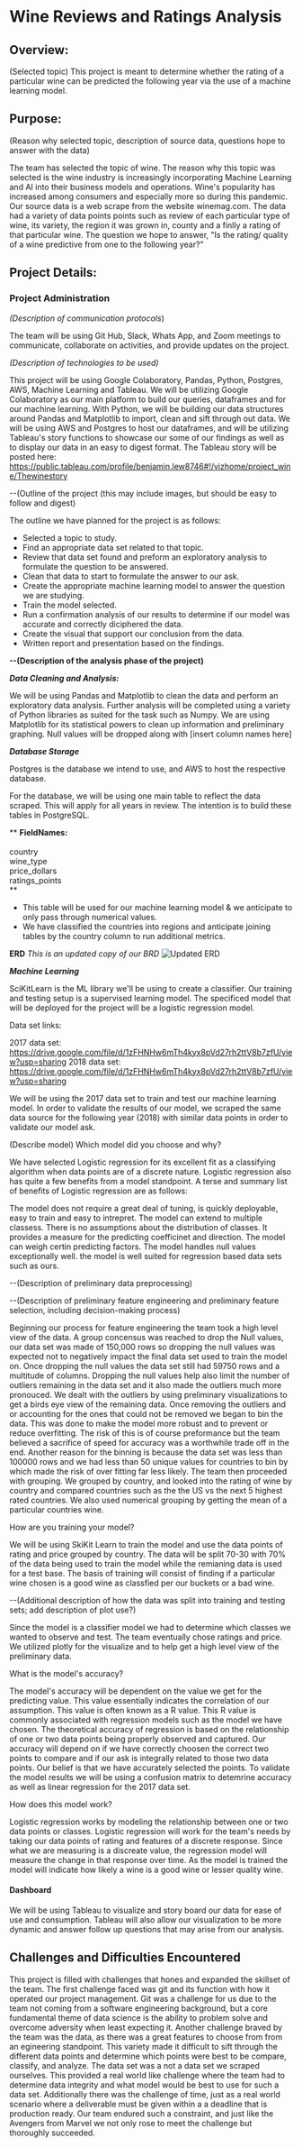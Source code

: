 # Wine Reviews and Ratings Analysis

## Overview:
(Selected topic)
This project is meant to determine whether the rating of a particular wine can be predicted the following year via the use of a machine learning model. 

## Purpose:
(Reason why selected topic, description of source data, questions hope to answer with the data)

The team has selected the topic of wine. The reason why this topic was selected is the wine industry is increasingly incorporating Machine Learning and AI into their business models and operations. Wine's popularity has increased among consumers and especially more so during this pandemic. Our source data is a web scrape from the website winemag.com. The data had a variety of data points points such as review of each particular type of wine, its variety, the region it was grown in, county and a finlly a rating of that particular wine. The question we hope to answer, "Is the rating/ quality of a wine predictive from one to the following year?"

## Project Details:

### Project Administration
_(Description of communication protocols_)

The team will be using Git Hub, Slack, Whats App, and Zoom meetings to communicate, collaborate on activities, and provide updates on the project. 


_(Description of technologies to be used)_


This project will be using Google Colaboratory, Pandas, Python, Postgres, AWS, Machine Learning and Tableau.
We will be utilizing Google Colaboratory as our main platform to build our queries, dataframes and for our machine learning. With Python, we will be building our data structures around Pandas and Matplotlib to import, clean and sift through out data. We will be using AWS and Postgres to host our dataframes, and will be utilizing Tableau's story functions to showcase our some of our findings as well as to display our data in an easy to digest format.
The Tableau story will be posted here: https://public.tableau.com/profile/benjamin.lew8746#!/vizhome/project_wine/Thewinestory


--(Outline of the project (this may include images, but should be easy to follow and digest)

The outline we have planned for the project is as follows:

  - Selected a topic to study.
  - Find an appropriate data set related to that topic.
  - Review that data set found and preform an exploratory analysis to formulate the question to be answered. 
  - Clean that data to start to formulate the answer to our ask. 
  - Create the appropriate machine learning model to answer the question we are studying.
  - Train the model selected.
  - Run a confirmation analysis of our results to determine if our model was accurate and correctly diciphered the data.
  - Create the visual that support our conclusion from the data.
  - Written report and presentation based on the findings.

**--(Description of the analysis phase of the project)**

**_Data Cleaning and Analysis:_**

We will be using Pandas and Matplotlib to clean the data and perform an exploratory data analysis. Further analysis will be completed using a variety of Python libraries as suited for the task such as Numpy. We are using Matplotlib for its statistical powers to clean up information and preliminary graphing. Null values will be dropped along with [insert column names here]


**_Database Storage_**

Postgres is the database we intend to use, and AWS to host the respective database.

For the database, we will be using one main table to reflect the data scraped.
This will apply for all years in review. The intention is to build these tables in PostgreSQL.

   ** **FieldNames:**<br> 	  
    country<br/>
    wine_type<br/>
    price_dollars<br/>
    ratings_points<br/>
    **

- This table will be used for our machine learning model & we anticipate to only pass through numerical values.
- We have classified the countries into regions and anticipate joining tables by the country column to run additional metrics.

**ERD**
*This is an updated copy of our BRD*
![Updated ERD](https://github.com/fchoi0505/Wine_Ratings_Prices/blob/main/Resources/UpdatedDatabase.png)



_**Machine Learning**_

SciKitLearn is the ML library we'll be using to create a classifier. Our training and testing setup is a supervised learning model. The specificed model that will be deployed for the project will be a logistic regression model.

Data set links:

2017 data set: https://drive.google.com/file/d/1zFHNHw6mTh4kyx8pVd27rh2ttV8b7zfU/view?usp=sharing
2018 data set: https://drive.google.com/file/d/1zFHNHw6mTh4kyx8pVd27rh2ttV8b7zfU/view?usp=sharing

We will be using the 2017 data set to train and test our machine learning model. In order to validate the results of our model, we scraped the same data source for the following year (2018) with similar data points in order to validate our model ask. 


(Describe model)
Which model did you choose and why? 

We have selected Logistic regression for its excellent fit as a classifying algorithm when data points are of a discrete nature. Logistic regression also has quite a few benefits from a model standpoint. A terse and summary list of benefits of Logistic regression are as follows:  

  The model does not require a great deal of tuning, is quickly deployable, easy to train and easy to intrepret. The model can extend to multiple classess. There is no assumptions about the distribution of classes. It provides a measure for the predicting coefficinet and direction. The model can weigh certin predicting factors. The model handles null values exceptionally well. the model is well suited for regression based data sets such as ours. 
  
--(Description of preliminary data preprocessing)

--(Description of preliminary feature engineering and preliminary feature selection, including decision-making process)

  Beginning our process for feature engineering the team took a high level view of the data. A group concensus was reached to drop the Null values, our data set was made of 150,000 rows so dropping the null values was expected not to negatively impact the final data set used to train the model on. Once dropping the null values the data set still had 59750 rows and a multitude of columns. Dropping the null values help also limit the number of outliers remaining in the data set and it also made the outliers much more pronouced. We dealt with the outliers by using preliminary visualizations to get a birds eye view of the remaining data.  Once removing the outliers and or accounting for the ones that could not be removed we began to bin the data. This was done to make the model more robust and to prevent or reduce overfitting. The risk of this is of course preformance but the team believed a sacrifice of speed for accuracy was a worthwhile trade off in the end. Another reason for the binning is because the data set was less than 100000 rows and we had less than 50 unique values for countries to bin by which made the risk of over fitting far less likely. The team then proceeded with grouping. We grouped by country, and looked into the rating of wine by country and compared countries such as the the US vs the next 5 highest rated countries. We also used numerical grouping by getting the mean of a particular countries wine. 

How are you training your model?

We will be using SkiKit Learn to train the model and use the data points of rating and price grouped by country. The data will be split 70-30 with 70% of the data being used to train the model while the remianing data is used for a test base. The basis of training will consist of finding if a particular wine chosen is a good wine as classfied per our buckets or a bad wine. 

--(Additional description of how the data was split into training and testing sets; add description of plot use?)

Since the model is a classifier model we had to determine which classes we wanted to observe and test. The team eventually chose ratings and price. We utilized plotly for the visualize and to help get a high level view of the preliminary data. 

What is the model's accuracy?

The model's accuracy will be dependent on the value we get for the predicting value. This value essentially indicates the correlation of our assumption. This value is often known as a R value. This R value is commonly associated with regression models such as the model we have chosen. The theoretical accuracy of regression is based on the relationship of one or two data points being properly observed and captured. Our accuracy will depend on if we have correctly choosen the correct two points to compare and if our ask is integrally related to those two data points. Our belief is that we have accurately selected the points. To validate the model results we will be using a confusion matrix to detemrine accuracy as well as linear regression for the 2017 data set.

How does this model work?

Logistic regression works by modeling the relationship between one or two data points or classes. Logistic regression will work for the team's needs by taking our data points of rating and features of a discrete response. Since what we are measuring is a discreate value, the regression model will measure the change in that response over time. As the model is trained the model will indicate how likely a wine is a good wine or lesser quality wine.

#### Dashboard

We will be using Tableau to visualize and story board our data for ease of use and consumption. Tableau will also allow our visualization to be more dynamic and answer follow up questions that may arise from our analysis. 


## Challenges and Difficulties Encountered

This project is filled with challenges that hones and expanded the skillset of the team. The first challenge faced was git and its function with how it operated our project management. Git was a challenge for us due to the team not coming from a software engineering background, but a core fundamental theme of data science is the ability to problem solve and overcome adversity when least expecting it. Another challenge braved by the team was the data, as there was a great features to choose from from an egineering standpoint. This variety made it difficult to sift through the different data points and determine which points were best to be compare, classify, and analyze. The data set was a not a data set we scraped ourselves. This provided a real world like challenge where the team had to determine data integrity and what model would be best to use for such a data set. Additionally there was the challenge of time, just as a real world scenario where a deliverable must be given within a a deadline that is production ready. Our team endured such a constraint, and just like the Avengers from Marvel we not only rose to meet the challenge but thoroughly succeeded. 
